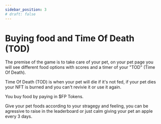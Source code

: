```yaml
---
sidebar_position: 3
# draft: false
---
```


# Buying food and Time Of Death (TOD)

The premise of the game is to take care of your pet, on your pet page you will see different food options with scores and a timer of your "TOD" (Time Of Death). 

Time Of Death (TOD) is when your pet will die if it's not fed, if your pet dies your NFT is burned and you can't revivie it or use it again.

You buy food by paying in $FP Tokens.

Give your pet foods according to your stragegy and feeling, you can be agressive to raise in the leaderboard or just calm giving your pet an apple every 3 days.
